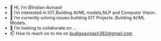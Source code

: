 - 👋 Hi, I’m @Indian-Avinash
- 👀 I’m interested in IOT,Building AI/ML models,NLP and Computer Vision.
- 🌱 I’m currently solving issues building IOT Projects ,Building AI/ML Models.
- 💞️ I’m looking to collaborate on ...
- 📫 How to reach on to me on budigeavinash382@gmail.com

<!---
Indian-Avinash/Indian-Avinash is a ✨ special ✨ repository because its `README.md` (this file) appears on your GitHub profile.
You can click the Preview link to take a look at your changes.
--->
